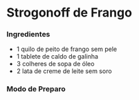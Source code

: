 # Strogonoff de Frango 

### Ingredientes

  - 1 quilo de peito de frango sem pele
  - 1 tablete de caldo de galinha
  - 3 colheres de sopa de óleo
  - 2 lata de creme de leite sem soro

### Modo de Preparo




